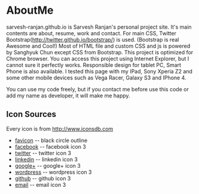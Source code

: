 AboutMe
=======
sarvesh-ranjan.github.io is Sarvesh Ranjan's personal project site. It's main contents are about, resume, work and contact.
For main CSS, Twitter Bootstrap(http://twitter.github.io/bootstrap/) is used. (Bootstrap is real Awesome and Cool!)
Most of HTML file and custom CSS and js is powered by Sanghyuk Chun except CSS from Bootstrap.
This project is optimized for Chrome browser. You can access this project using Internet Explorer, but I cannot sure it perfectly works.
Responsible design for tablet PC, Smart Phone is also available. I tested this page with my IPad, Sony Xperia Z2 and some other mobile devices such as Vega Racer, Galaxy S3 and IPhone 4.

You can use my code freely, but if you contact me before use this code or add my name as developer, it will make me happy.

Icon Sources
-------
Every icon is from http://www.iconsdb.com
* [favicon](http://www.iconsdb.com/black-icons/circle-outline-icon.html) -- black circle outline
* [facebook](http://www.iconsdb.com/black-icons/facebook-3-icon.html) -- facebook icon 3
* [twitter](http://www.iconsdb.com/black-icons/twitter-3-icon.html) -- twitter icon 3 
* [linkedin](http://www.iconsdb.com/black-icons/linkedin-3-icon.html) -- linkedin icon 3
* [google+](http://www.iconsdb.com/black-icons/google-plus-3-icon.html) -- google+ icon 3
* [wordpress](http://www.iconsdb.com/black-icons/wordpress-3-icon.html) -- wordpress icon 3
* [github](http://www.iconsdb.com/black-icons/github-8-icon.html) -- github icon 3
* [email](http://www.iconsdb.com/black-icons/email-10-icon.html) -- email icon 3
